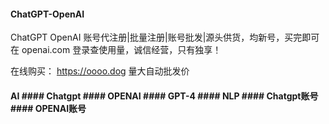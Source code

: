 #### ChatGPT-OpenAI
ChatGPT OpenAI 账号代注册|批量注册|账号批发|源头供货，均新号，买完即可在 openai.com 登录查使用量，诚信经营，只有独享！

在线购买： https://oooo.dog 量大自动批发价


#### AI #### Chatgpt #### OPENAI #### GPT-4 #### NLP #### Chatgpt账号 #### OPENAI账号
